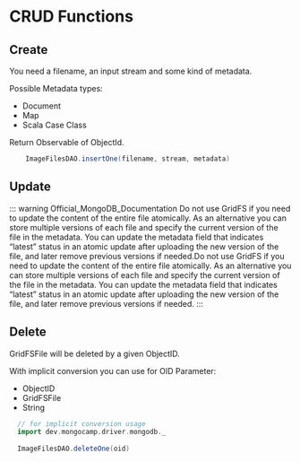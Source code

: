 # CRUD Functions

## Create

You need a filename, an input stream and some kind of metadata.

Possible Metadata types:

* Document
* Map
* Scala Case Class

Return Observable of ObjectId.

```scala
    ImageFilesDAO.insertOne(filename, stream, metadata)
```

## Update
::: warning Official_MongoDB_Documentation
Do not use GridFS if you need to update the content of the entire file atomically. As an alternative you can store multiple versions of each file and specify the current version of the file in the metadata. You can update the metadata field that indicates “latest” status in an atomic update after uploading the new version of the file, and later remove previous versions if needed.Do not use GridFS if you need to update the content of the entire file atomically. As an alternative you can store multiple versions of each file and specify the current version of the file in the metadata. You can update the metadata field that indicates “latest” status in an atomic update after uploading the new version of the file, and later remove previous versions if needed.
:::

## Delete
GridFSFile will be deleted by a given ObjectID.

With implicit conversion you can use for OID Parameter:

* ObjectID
* GridFSFile
* String

```scala
  // for implicit conversion usage
  import dev.mongocamp.driver.mongodb._
  
  ImageFilesDAO.deleteOne(oid)
```
